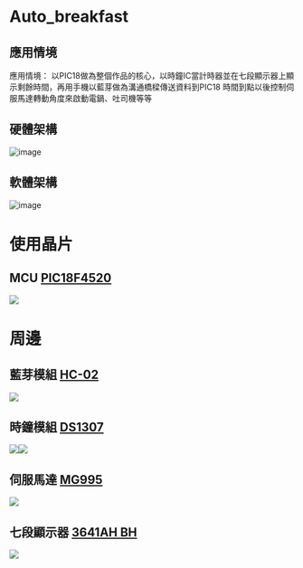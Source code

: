 Auto_breakfast
===

## 應用情境
應用情境： 以PIC18做為整個作品的核心，以時鐘IC當計時器並在七段顯示器上顯示剩餘時間，再用手機以藍芽做為溝通橋樑傳送資料到PIC18 時間到點以後控制伺服馬達轉動角度來啟動電鍋、吐司機等等 
## 硬體架構
![image](https://github.com/auto-breakfast/auto-breakfast/blob/master/image/1.jpg)
## 軟體架構
![image](https://github.com/auto-breakfast/auto-breakfast/blob/master/image/2018-11-21%20(2).png)






# 使用晶片
 ## MCU [PIC18F4520](https://github.com/auto-breakfast/auto-breakfast/raw/1105192112-patch-%E7%B5%B1%E6%95%B4/doc/39631E.pdf)
![](https://i.imgur.com/aAr4gja.jpg)


# 周邊
 ## 藍芽模組 [HC-02](https://github.com/auto-breakfast/auto-breakfast/raw/1105192112-patch-%E7%B5%B1%E6%95%B4/doc/HC-02.pdf)
![](https://i.imgur.com/KqQhrGO.jpg)

 ## 時鐘模組 [DS1307](https://github.com/auto-breakfast/auto-breakfast/raw/1105192112-patch-%E7%B5%B1%E6%95%B4/doc/DS1307.pdf)
![](https://i.imgur.com/ii9PTMr.png)![](https://i.imgur.com/JLyXyPM.jpg)

 ## 伺服馬達 [MG995](https://github.com/auto-breakfast/auto-breakfast/raw/1105192112-patch-%E7%B5%B1%E6%95%B4/doc/MG995_Tower-Pro.pdf)
![](https://i.imgur.com/AbZWk9V.png)

 ## 七段顯示器 [3641AH BH](https://github.com/auto-breakfast/auto-breakfast/raw/1105192112-patch-%E7%B5%B1%E6%95%B4/doc/3641AHBH.pdf)
![](https://i.imgur.com/Q0l5uzM.jpg)







